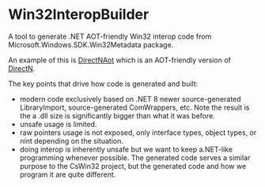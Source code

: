 # Win32InteropBuilder
A tool to generate .NET AOT-friendly Win32 interop code from Microsoft.Windows.SDK.Win32Metadata package.

An example of this is [DirectNAot](https://github.com/smourier/DirectNAot) which is an AOT-friendly version of [DirectN](https://github.com/smourier/DirectN).

The key points that drive how code is generated and built:

* modern code exclusively based on .NET 8 newer source-generated LibraryImport, source-generated ComWrappers, etc. Note the result is the a .dll size is significantly bigger than what it was before.
* unsafe usage is limited.
* raw pointers usage is not exposed, only interface types, object types, or nint depending on the situation.
* doing interop is inherently unsafe but we want to keep a.NET-like programming whenever possible. The generated code serves a similar purpose to the CsWin32 project, but the generated code and how we program it are quite different.
